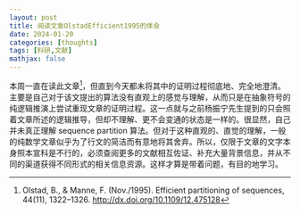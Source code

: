```yaml
---
layout: post
title: 阅读文章OlstadEfficient1995的体会
date: 2024-01-20
categories: [thoughts]
tags: [科研,文献]
mathjax: false
---
```


本周一直在读此文章[^1]，但直到今天都未将其中的证明过程彻底地、完全地澄清。主要是自己对于该文提出的算法没有直观上的感觉与理解，从而只是在抽象符号的纯逻辑推演上尝试重现文章的证明过程。这一点就与之前杨振宁先生提到的只会照着文章所述的逻辑推导，但却不理解、更不会变通的状态是一样的。很显然，自己并未真正理解 sequence partition 算法。但对于这种直观的、直觉的理解，一般的纯数学文章似乎为了行文的简洁而有意地将其舍弃。所以，仅限于文章的文字本身照本宣科是不行的，必须查阅更多的文献相互佐证、补充大量背景信息，并从不同的渠道获得不同形式的相关信息资源。这样才算是带着问题，有目的地学习。

[^1]: Olstad, B., & Manne, F. (Nov./1995). Efficient partitioning of sequences, 44(11), 1322–1326. http://dx.doi.org/10.1109/12.475128
